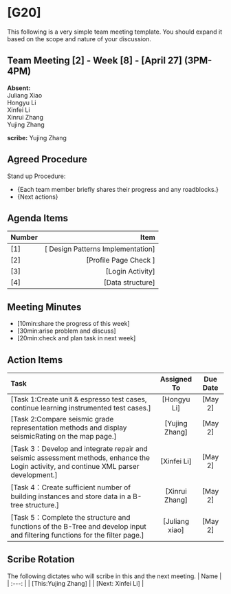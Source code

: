 # [G20]
This following is a very simple team meeting template. You should expand it based on the scope and nature of your discussion.

## Team Meeting [2] - Week [8] - [April 27] (3PM-4PM)
**Absent:**
<br>Juliang Xiao
<br>Hongyu Li
<br>Xinfei Li
<br>Xinrui Zhang
<br>Yujing Zhang

**scribe:**
Yujing Zhang
## Agreed Procedure
Stand up Procedure: 
- {Each team member briefly shares their progress and any roadblocks.}
- {Next actions}


## Agenda Items
| Number |                              Item |
|:-------|----------------------------------:|
| [1]    | [ Design Patterns Implementation] |
| [2]    |             [Profile Page Check ] |
| [3]    |                  [Login Activity] |
| [4]    |                  [Data structure] |

## Meeting Minutes
- [10min:share the progress of this week]
- [30min:arise problem and discuss]
- [20min:check and plan task in next week]


## Action Items
| Task                                                                                                                                   |  Assigned To   |  Due Date  |
|:---------------------------------------------------------------------------------------------------------------------------------------|:--------------:|:----------:|
| [Task 1:Create unit & espresso test cases, continue learning instrumented test cases.]                                                 |  [Hongyu Li]   |  [May 2]   |
| [Task 2:Compare seismic grade representation methods and display seismicRating on the map page.]                                       | [Yujing Zhang] | [May 2] |
| [Task 3：Develop and integrate repair and seismic assessment methods, enhance the Login activity, and continue XML parser development.] |  [Xinfei Li]   | [May 2] |
| [Task 4：Create sufficient number of building instances and store data in a B-tree structure.]                                          | [Xinrui Zhang] | [May 2] |
| [Task 5：Complete the structure and functions of the B-Tree and develop input and filtering functions for the filter page.]                                                                                                                              | [Juliang xiao] | [May 2] |



## Scribe Rotation
The following dictates who will scribe in this and the next meeting.
| Name |
| :---: |
| [This:Yujing Zhang] |
| [Next: Xinfei Li] |
